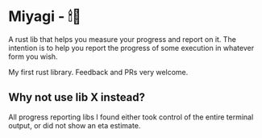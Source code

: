 # Miyagi - 🕯🥋
A rust lib that helps you measure your progress and report on it. The intention is to help you report the progress of some execution in whatever form you wish.

My first rust library. Feedback and PRs very welcome.

## Why not use lib X instead?
All progress reporting libs I found either took control of the entire terminal output, or did not show an eta estimate.
